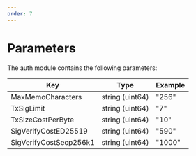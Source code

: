 ```yaml
---
order: 7
---
```


# Parameters

The auth module contains the following parameters:

| Key                    | Type            | Example |
|------------------------|-----------------|---------|
| MaxMemoCharacters      | string (uint64) | "256"   |
| TxSigLimit             | string (uint64) | "7"     |
| TxSizeCostPerByte      | string (uint64) | "10"    |
| SigVerifyCostED25519   | string (uint64) | "590"   |
| SigVerifyCostSecp256k1 | string (uint64) | "1000"  |
